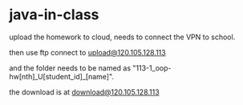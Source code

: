 # java-in-class

upload the homework to cloud, needs to connect the VPN to school.

then use ftp connect to upload@120.105.128.113

and the folder needs to be named as "113-1\_oop-hw[nth]\_U[student_id]\_[name]".

the download is at download@120.105.128.113